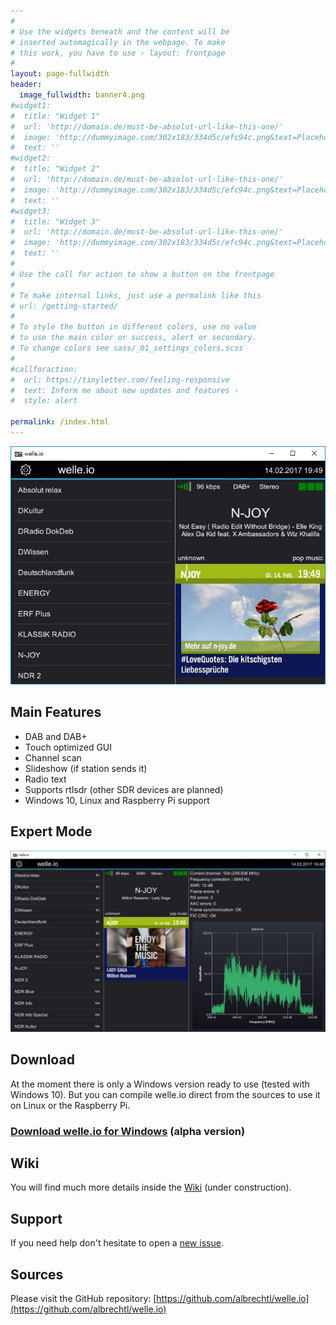 ```yaml
---
#
# Use the widgets beneath and the content will be
# inserted automagically in the webpage. To make
# this work, you have to use › layout: frontpage
#
layout: page-fullwidth
header:
  image_fullwidth: banner4.png
#widget1:
#  title: "Widget 1"
#  url: 'http://domain.de/must-be-absolut-url-like-this-one/'
#  image: 'http://dummyimage.com/302x183/334d5c/efc94c.png&text=Placeholder'
#  text: ''
#widget2:
#  title: "Widget 2"
#  url: 'http://domain.de/must-be-absolut-url-like-this-one/'
#  image: 'http://dummyimage.com/302x183/334d5c/efc94c.png&text=Placeholder'
#  text: ''
#widget3:
#  title: "Widget 3"
#  url: 'http://domain.de/must-be-absolut-url-like-this-one/'
#  image: 'http://dummyimage.com/302x183/334d5c/efc94c.png&text=Placeholder'
#  text: ''
#
# Use the call for action to show a button on the frontpage
#
# To make internal links, just use a permalink like this
# url: /getting-started/
#
# To style the button in different colors, use no value
# to use the main color or success, alert or secondary.
# To change colors see sass/_01_settings_colors.scss
#
#callforaction:
#  url: https://tinyletter.com/feeling-responsive
#  text: Inform me about new updates and features ›
#  style: alert

permalink: /index.html
---
```



![Regular-Mode.jpg](images/Regular-Mode.jpg)

Main Features
---
* DAB and DAB+
* Touch optimized GUI
* Channel scan
* Slideshow (if station sends it)
* Radio text
* Supports rtlsdr (other SDR devices are planned)
* Windows 10, Linux and Raspberry Pi support

Expert Mode
---
![Expert-Mode.jpg](images/Expert-Mode.jpg)

Download
---
At the moment there is only a Windows version ready to use (tested with Windows 10). But you can compile welle.io direct from the sources to use it on Linux or the Raspberry Pi.

### [Download welle.io for Windows](http://github.com/AlbrechtL/welle.io/releases) (alpha version)

Wiki
---
You will find much more details inside the [Wiki](http://github.com/AlbrechtL/welle.io/wiki) (under construction).

Support
---
If you need help don't hesitate to open a [new issue](https://github.com/AlbrechtL/welle.io/issues).

Sources
---
Please visit the GitHub repository: [https://github.com/albrechtl/welle.io](https://github.com/albrechtl/welle.io)


